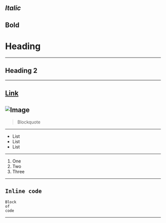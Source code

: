 *Italic*
---
**Bold**
---
# Heading
---
## Heading 2
---
[Link](https://ucsd.edu)
---
![Image](https://ucsd.edu/_images/homepage/feature-Geisel-Library-UCSanDiego-ErikJepsen.jpg)
---
> Blockquote
---
* List
* List
* List
---
1. One
2. Two
3. Three
---
`Inline code`
---
```
Block
of
code
```
---
